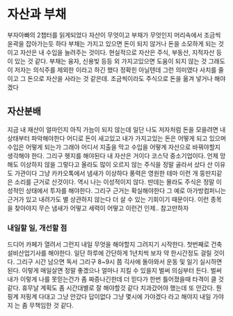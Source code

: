 # 자산과 부채

부자아빠의 2챕터를 읽게되었다 자산이 무엇이고 부채가 무엇인지 머리속에서 조금씩 윤곽을 잡아가는듯 하다 부채는 가지고 있으면 돈이 되지 않거나 돈을 소모하게 되는 것이고 자산은 내 수입을 늘려주는 것이다. 현실적으로 자산은 주식, 부동산, 지적자산 등이 있는 것 같다. 부채는 융자, 신용빚 등등 외 가지고있으면 도움이 되지 않는 것 그래도 이 저자는 의식주를 제외한 이라고 하긴 했다 정확힌 아닐텐데 그런 의미였다 사치를 줄이고 그 돈으로 자산을 사라는 것 같은데. 조금씩이라도 주식으로 돈을 옮겨 넣거나 해야겠다 

## 자산분배

지금 내 재산이 얼마인지 아직 가늠이 되지 않는데 일단 나도 저자처럼 돈을 모을려면 내 상태부터 파악해야한다 어디로 돈이 새고있고 내가 가지고있는 돈은 어떻게 되고 있으며 수입은 어떻게 되는가 그래야 어디서 지출을 막고 수입을 어떻게 자산으로 바꿔야할지 생각해야 한다. 그리구 헷지를 해야된다 내 자산은 거이다 코스닥 중소기업이다. 언제 망해도 이상하지 않을 그렇다고 올라도 많이 오르지 않는 주식을 정말 골라서 샀다 산 이유도 가관이다 그냥 카카오톡에서 냄새가 이상하다 풍력은 영원한 테마 이런 개 뚱딴지같은 소리를 근거로 산것이다. 역시 나는 이성적이지 않다. 딴데는 몰라도 주식은 정말 이성적인 상태에서 투자를 해야한다. 그리구 근거는 확실해야한다 그 예로 아가방컴퍼니는 근거가 있고 내려가도 별 상관하지 않는다 더 살 수 있는 기회이기 때문이다. 이런 종목을 찾아야지 무슨 냄새가 어떻고 세력이 어떻고 이런건 인제.. 참고만하자 

### 내일할 일, 개선할 점

드디어 카페가 열려서 그런지 내일 무엇을 해야할지 그려지기 시작한다. 첫번째로 건축설비산업기사를 해야한다. 일단 하루에 간단하게 1년치씩 보자 약 한시간정도 걸릴 것이다. 그리구 시간 남으면 독서 그리구 8~9시 쯤 긱사에 돌아와서 운동 및 일기 실시하면 된다. 이렇게 매일살면 정말 좋겠으나 얼마나 지킬 수 있을지 벌써 의심부터 든다. 벌써 내가 이렇게 나를 못믿는건가 좀 짜증나긴한데 더 믿다가 한번 틀어졌을때 타격이 클 것 같다. 휴무날 계획도 좀 
시간대별로 잘 해야할것 같다 치과갔어야 했는데 또 안갔다. 뭔핑계 저핑계 다대고 그냥 안갔다 답이없다 그냥 몇시에 가야겠다 라고 해야지 내일 가야지 는 좀 무책임한 것 같다.
